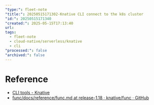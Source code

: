 ```yaml
---
"type:": fleet-note
"title:": 20250515171302-Knative CLI connect to the k8s cluster
"id:": 20250515171340
"created:": 2025-05-15T17:13:40
url: 
tags:
  - fleet-note
  - cloud-native/serverless/knative
  - cli
"processed:": false
"archived:": false
---
```




# Reference
* [CLI tools - Knative](https://knative.dev/docs/client/#connecting-cli-tools-to-your-cluster)
* [func/docs/reference/func.md at release-1.18 · knative/func · GitHub](https://github.com/knative/func/blob/release-1.18/docs/reference/func.md)
